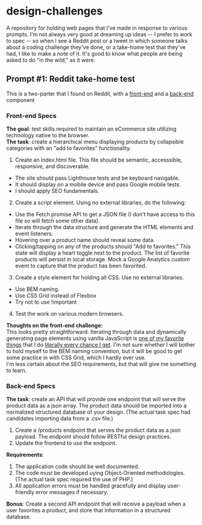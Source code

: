 # design-challenges
A repository for holding web pages that I've made in response to various prompts.  I'm not always very good at dreaming up ideas -- I prefer to work to spec -- so when I see a Reddit post or a tweet in which someone talks about a coding challenge they've done, or a take-home test that they've had, I like to make a note of it.  It's good to know what people are being asked to do "in the wild," as it were.

## Prompt #1: Reddit take-home test

This is a two-parter that I found on Reddit, with a [front-end](https://www.reddit.com/r/webdev/comments/11smo3b/im_currently_in_the_interview_process_for_a_jr/) and a [back-end](https://www.reddit.com/r/webdev/comments/128xmp1/i_made_a_post_about_a_frontend_coding_challenge_i/) component

### Front-end Specs ###

**The goal**:  test skills required to maintain an eCommerce site utilizing technology native to the browser.  
**The task**: create a hierarchical menu displaying products by collapsible categories with an "add to favorites" functionality.
1. Create an index.html file.  This file should be semantic, accesssible, responsive, and discoverable.
- The site should pass Lighthouse tests and be keyboard navigable.
- It should display on a mobile device and pass Google mobile tests.
- I should apply SEO fundamentals.
2. Create a script element.  Using no external libraries, do the following:
- Use the Fetch promise API to get a JSON file (I don't have access to this file so will fetch some other data).
- Iterate through the data structure and generate the HTML elements and event listeners.
- Hovering over a product name should reveal some data.
- Clicking/tapping on any of the products should "Add to favorites."  This state will display a heart toggle next to the product.  The list of favorite products will persist in local storage.  Mock a Google Analytics custom event to capture that the product has been favorited.
3. Create a style element for holding all CSS.  Use no external libraries.
- Use BEM naming.
- Use CSS Grid instead of Flexbox
- Try not to use !important
4. Test the work on various modern browsers.

**Thoughts on the front-end challenge:**  
This looks pretty straightforward.  Iterating through data and dynamically generating page elements using vanilla JavaScript is [one of my favorite things](https://nbarnabee.github.io/outreachy/) that I do [literally every chance I get](https://nbarnabee.github.io/club_helpers/recipes/).  I'm not sure whether I will bother to hold myself to the BEM naming convention, but it will be good to get some practice in with CSS Grid, which I hardly ever use.  
I'm less certain about the SEO requirements, but that will give me something to learn.


### Back-end Specs ###

**The task**: create an API that will provide one endpoint that will serve the product data as a json array.  The product data should be imported into a normalized structured database of your design.  (The actual task spec had candidates importing data from a .csv file.)
1. Create a /products endpoint that serves the product data as a json payload.  The endpoint should follow RESTful design practices.
2. Update the frontend to use the endpoint.

**Requirements**:  
1. The application code should be well documented.
2. The code must be developed uying Object-Oriented methodologies.  (The actual task spec required the use of PHP.)
3. All application errors must be handled gracefully and display user-friendly error messages if necessary.

**Bonus**:
Create a second API endpoint that will receive a payload when a user favorites a product, and store that information in a structured database.




